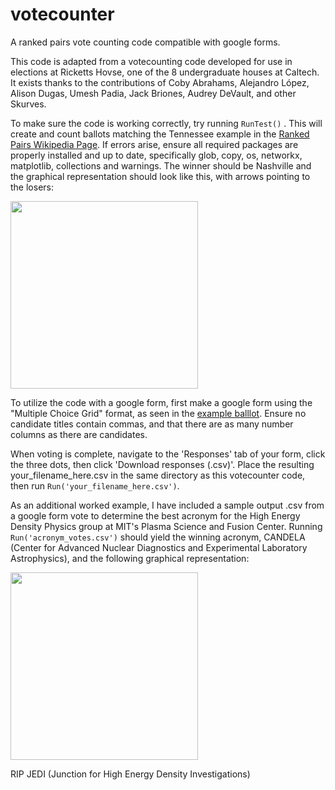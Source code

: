 # votecounter

A ranked pairs vote counting code compatible with google forms.

This code is adapted from a votecounting code developed for use in elections at Ricketts Hovse, one of the 8 undergraduate houses at Caltech.
It exists thanks to the contributions of Coby Abrahams, Alejandro López, Alison Dugas, Umesh Padia, Jack Briones, Audrey DeVault, and other Skurves.

To make sure the code is working correctly, try running `RunTest()` . This will create and count ballots matching the Tennessee example in the [Ranked Pairs Wikipedia Page](https://en.wikipedia.org/wiki/Ranked_pairs). If errors arise, ensure all required packages are properly installed and up to date, specifically glob, copy, os, networkx, matplotlib, collections and warnings. The winner should be Nashville and the graphical representation should look like this, with arrows pointing to the losers: 

<img src="https://github.com/user-attachments/assets/9176093c-790f-47ad-8acf-34d61e32ef54" width="300">


To utilize the code with a google form, first make a google form using the "Multiple Choice Grid" format, as seen in the [example balllot](https://docs.google.com/forms/d/e/1FAIpQLSfqx1SwrUv0cPKBTYrf01hfVWlrvuUeNCWjlGBjRGQR9zXr_Q/viewform?usp=pp_url&entry.1241028677=7&entry.607893604=3&entry.1623747979=2&entry.622707023=8&entry.936978487=6&entry.2121588736=5&entry.1845818087=1&entry.1079487710=4). Ensure no candidate titles contain commas, and that there are as many number columns as there are candidates.

When voting is complete, navigate to the 'Responses' tab of your form, click the three dots, then click 'Download responses (.csv)'. Place the resulting your_filename_here.csv in the same directory as this votecounter code, then run `Run('your_filename_here.csv')`.

As an additional worked example, I have included a sample output .csv from a google form vote to determine the best acronym for the High Energy Density Physics group at MIT's Plasma Science and Fusion Center. Running `Run('acronym_votes.csv')` should yield the winning acronym, CANDELA (Center for Advanced Nuclear Diagnostics and Experimental Laboratory Astrophysics), and the following graphical representation:

<img src="https://github.com/user-attachments/assets/f559cb32-cea2-43e4-af66-ca6f0ef7c579" width="300">


RIP JEDI (Junction for High Energy Density Investigations)

